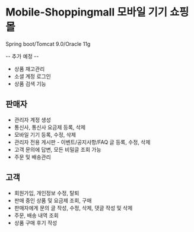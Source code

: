 # Mobile-Shoppingmall 모바일 기기 쇼핑몰
Spring boot/Tomcat 9.0/Oracle 11g

-- 추가 예정 --
- 상품 재고관리
- 소셜 계정 로그인
- 상품 검색 기능

## 판매자
- 관리자 계정 생성
- 통신사, 통신사 요금제 등록, 삭제
- 모바일 기기 등록, 수정, 삭제
- 관리자 전용 게시판 - 이벤트/공지사항/FAQ 글 등록, 수정, 삭제
- 고객 문의에 답변, 모든 비밀글 조회 가능
- 주문 및 배송관리


## 고객
- 회원가입, 개인정보 수정, 탈퇴
- 판매 중인 상품 및 요금제 조회, 구매
- 판매자에게 문의 글 작성, 수정, 삭제, 댓글 작성 및 삭제
- 주문, 배송 내역 조회
- 상품 구매 후기 작성
